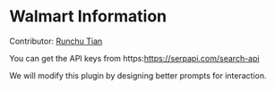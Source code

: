 # Walmart Information

Contributor: [Runchu Tian](https://github.com/Rachum-thu)

You can get the API keys from https:https://serpapi.com/search-api

We will modify this plugin by designing better prompts for interaction.